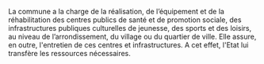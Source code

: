 La commune a la charge de la réalisation, de l’équipement et de la réhabilitation des centres publics de santé et de promotion sociale, des infrastructures publiques culturelles de jeunesse, des sports et des loisirs, au niveau de l’arrondissement, du village ou du quartier de ville. Elle assure, en outre, l'entretien de ces centres et infrastructures. A cet effet, l'Etat lui transfère les ressources nécessaires.